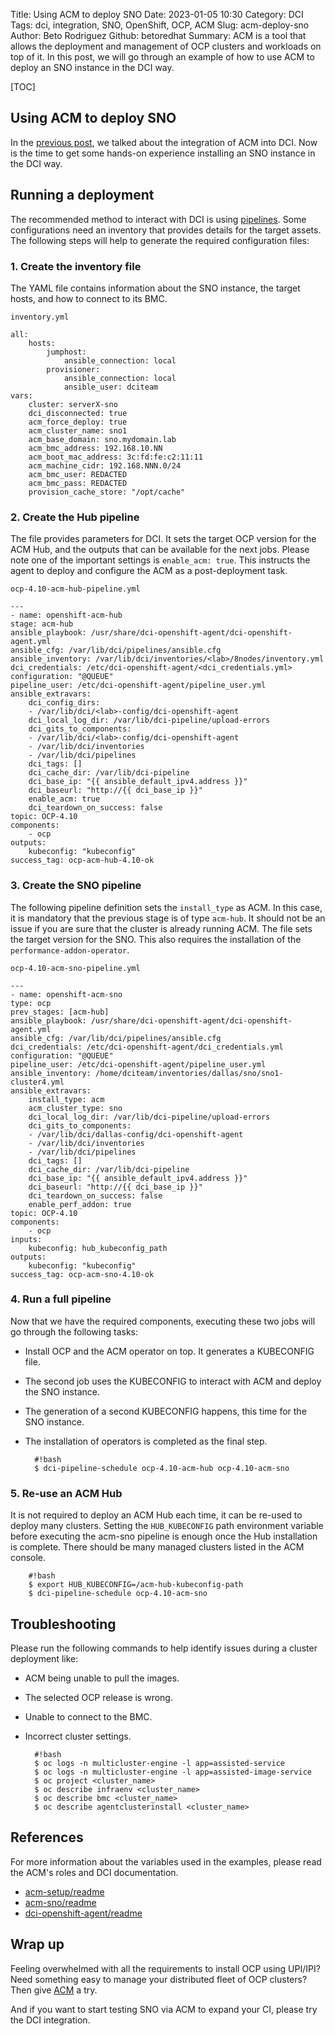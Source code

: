 Title: Using ACM to deploy SNO
Date: 2023-01-05 10:30
Category: DCI
Tags: dci, integration, SNO, OpenShift, OCP, ACM
Slug: acm-deploy-sno
Author: Beto Rodriguez
Github: betoredhat
Summary: ACM is a tool that allows the deployment and management of OCP clusters and workloads on top of it. In this post, we will go through an example of how to use ACM to deploy an SNO instance in the DCI way.

[TOC]

## Using ACM to deploy SNO

In the [previous post](acm-int-dci), we talked about the integration of ACM into DCI. Now is the time to get some hands-on experience installing an SNO instance in the DCI way.

## Running a deployment

The recommended method to interact with DCI is using [pipelines](customizable-ansible-hooks.html). Some configurations need an inventory that provides details for the target assets. The following steps will help to generate the required configuration files:

### 1. Create the inventory file

The YAML file contains information about the SNO instance, the target hosts, and how to connect to its BMC.

`inventory.yml`

    all:
        hosts:
            jumphost:
                ansible_connection: local
            provisioner:
                ansible_connection: local
                ansible_user: dciteam
    vars:
        cluster: serverX-sno
        dci_disconnected: true
        acm_force_deploy: true
        acm_cluster_name: sno1
        acm_base_domain: sno.mydomain.lab
        acm_bmc_address: 192.168.10.NN
        acm_boot_mac_address: 3c:fd:fe:c2:11:11
        acm_machine_cidr: 192.168.NNN.0/24
        acm_bmc_user: REDACTED
        acm_bmc_pass: REDACTED
        provision_cache_store: "/opt/cache"

### 2. Create the Hub pipeline

The file provides parameters for DCI. It sets the target OCP version for the ACM Hub, and the outputs that can be available for the next jobs. Please note one of the important settings is `enable_acm: true`. This instructs the agent to deploy and configure the ACM as a post-deployment task.

`ocp-4.10-acm-hub-pipeline.yml`

    ---
    - name: openshift-acm-hub
    stage: acm-hub
    ansible_playbook: /usr/share/dci-openshift-agent/dci-openshift-agent.yml
    ansible_cfg: /var/lib/dci/pipelines/ansible.cfg
    ansible_inventory: /var/lib/dci/inventories/<lab>/8nodes/inventory.yml
    dci_credentials: /etc/dci-openshift-agent/<dci_credentials.yml>
    configuration: "@QUEUE"
    pipeline_user: /etc/dci-openshift-agent/pipeline_user.yml
    ansible_extravars:
        dci_config_dirs:
        - /var/lib/dci/<lab>-config/dci-openshift-agent
        dci_local_log_dir: /var/lib/dci-pipeline/upload-errors
        dci_gits_to_components:
        - /var/lib/dci/<lab>-config/dci-openshift-agent
        - /var/lib/dci/inventories
        - /var/lib/dci/pipelines
        dci_tags: []
        dci_cache_dir: /var/lib/dci-pipeline
        dci_base_ip: "{{ ansible_default_ipv4.address }}"
        dci_baseurl: "http://{{ dci_base_ip }}"
        enable_acm: true
        dci_teardown_on_success: false
    topic: OCP-4.10
    components:
        - ocp
    outputs:
        kubeconfig: "kubeconfig"
    success_tag: ocp-acm-hub-4.10-ok

### 3. Create the SNO pipeline

The following pipeline definition sets the `install_type` as ACM. In this case, it is mandatory that the previous stage is of type `acm-hub`. It should not be an issue if you are sure that the cluster is already running ACM. The file sets the target version for the SNO. This also requires the installation of the `performance-addon-operator`.

`ocp-4.10-acm-sno-pipeline.yml`

    ---
    - name: openshift-acm-sno
    type: ocp
    prev_stages: [acm-hub]
    ansible_playbook: /usr/share/dci-openshift-agent/dci-openshift-agent.yml
    ansible_cfg: /var/lib/dci/pipelines/ansible.cfg
    dci_credentials: /etc/dci-openshift-agent/dci_credentials.yml
    configuration: "@QUEUE"
    pipeline_user: /etc/dci-openshift-agent/pipeline_user.yml
    ansible_inventory: /home/dciteam/inventories/dallas/sno/sno1-cluster4.yml
    ansible_extravars:
        install_type: acm
        acm_cluster_type: sno
        dci_local_log_dir: /var/lib/dci-pipeline/upload-errors
        dci_gits_to_components:
        - /var/lib/dci/dallas-config/dci-openshift-agent
        - /var/lib/dci/inventories
        - /var/lib/dci/pipelines
        dci_tags: []
        dci_cache_dir: /var/lib/dci-pipeline
        dci_base_ip: "{{ ansible_default_ipv4.address }}"
        dci_baseurl: "http://{{ dci_base_ip }}"
        dci_teardown_on_success: false
        enable_perf_addon: true
    topic: OCP-4.10
    components:
        - ocp
    inputs:
        kubeconfig: hub_kubeconfig_path
    outputs:
        kubeconfig: "kubeconfig"
    success_tag: ocp-acm-sno-4.10-ok

### 4. Run a full pipeline

Now that we have the required components, executing these two jobs will go through the following tasks:

- Install OCP and the ACM operator on top. It generates a KUBECONFIG file.
- The second job uses the KUBECONFIG to interact with ACM and deploy the SNO instance.
- The generation of a second KUBECONFIG happens, this time for the SNO instance.
- The installation of operators is completed as the final step.

        #!bash
        $ dci-pipeline-schedule ocp-4.10-acm-hub ocp-4.10-acm-sno

### 5. Re-use an ACM Hub

It is not required to deploy an ACM Hub each time, it can be re-used to deploy many clusters. Setting the `HUB_KUBECONFIG` path environment variable before executing the acm-sno pipeline is enough once the Hub installation is complete. There should be many managed clusters listed in the ACM console.

        #!bash
        $ export HUB_KUBECONFIG=/acm-hub-kubeconfig-path
        $ dci-pipeline-schedule ocp-4.10-acm-sno

## Troubleshooting

Please run the following commands to help identify issues during a cluster deployment like:

- ACM being unable to pull the images.
- The selected OCP release is wrong.
- Unable to connect to the BMC.
- Incorrect cluster settings.

        #!bash
        $ oc logs -n multicluster-engine -l app=assisted-service
        $ oc logs -n multicluster-engine -l app=assisted-image-service
        $ oc project <cluster_name>
        $ oc describe infraenv <cluster_name>
        $ oc describe bmc <cluster_name>
        $ oc describe agentclusterinstall <cluster_name>

## References

For more information about the variables used in the examples, please read the ACM's roles and DCI documentation.

- [acm-setup/readme](https://github.com/redhatci/ansible-collection-redhatci-ocp/tree/main/roles/acm_setup/README.md)
- [acm-sno/readme](https://github.com/redhatci/ansible-collection-redhatci-ocp/tree/main/roles/acm_sno/README.md)
- [dci-openshift-agent/readme](https://github.com/redhat-cip/dci-openshift-agent/blob/master/README.md)

## Wrap up

Feeling overwhelmed with all the requirements to install OCP using UPI/IPI? Need something easy to manage your distributed fleet of OCP clusters? Then give [ACM](https://www.redhat.com/en/technologies/management/advanced-cluster-management) a try.

And if you want to start testing SNO via ACM to expand your CI, please try the DCI integration.
